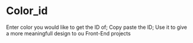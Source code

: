 # Color_id

Enter color you would like to get the ID of;
Copy paste the ID;
Use it to give a more meaningfull design to ou Front-End projects
